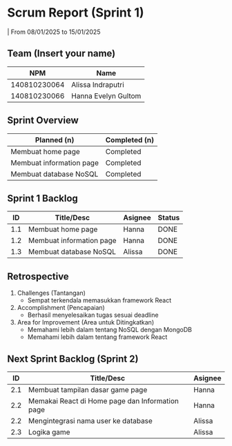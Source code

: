 # Scrum Report (Sprint 1)
| From 08/01/2025 to 15/01/2025

## Team (Insert your name)
| NPM           | Name                   |
| ------------- |------------------------|
| 140810230064  | Alissa Indraputri      |
| 140810230066  | Hanna Evelyn Gultom    |

## Sprint Overview
| Planned (n)                     | Completed (n)     |
| ------------------------------- |------------------ |
| Membuat home page               | Completed         |
| Membuat information page        | Completed         |
| Membuat database NoSQL          | Completed         |

## Sprint 1 Backlog

| ID  | Title/Desc               | Asignee | Status        |
| --- | ------------------------ | ------- | ------------- |
| 1.1 | Membuat home page        | Hanna   | DONE          |
| 1.2 | Membuat information page | Hanna   | DONE          |
| 1.3 | Membuat database NoSQL   | Alissa  | DONE          |

## Retrospective 
1. Challenges (Tantangan)
    - Sempat terkendala memasukkan framework React
2. Accomplishment (Pencapaian)
    - Berhasil menyelesaikan tugas sesuai deadline
3. Area for Improvement (Area untuk Ditingkatkan)
    - Memahami lebih dalam tentang NoSQL dengan MongoDB
    - Memahami lebih dalam tentang framework React

## Next Sprint Backlog (Sprint 2)
| ID  | Title/Desc                                        | Asignee            | 
| --- | ------------------------------------------------- | ------------------ | 
| 2.1 | Membuat tampilan dasar game page                  | Hanna              |
| 2.2 | Memakai React di Home page dan Information page   | Hanna              | 
| 2.2 | Mengintegrasi nama user ke database               | Alissa             |
| 2.3 | Logika game                                       | Alissa             |
